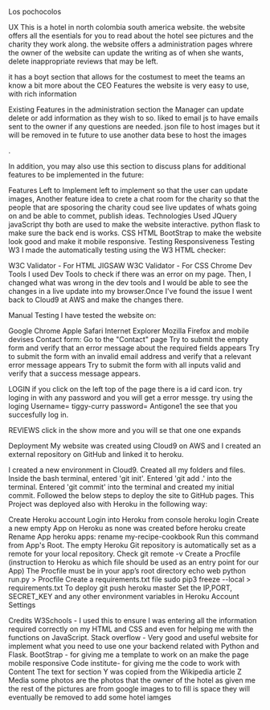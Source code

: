  
 Los pochocolos


UX
This is a hotel in north colombia south america website. the website offers all the esentials for you to read about the hotel see pictures
and the charity they work along. the website offers a administration pages whrere the owner of the website can update the writing as of when she wants,
delete inappropriate reviews that may be left.


 it has a boyt section that allows for the costumest to meet the teams an know a bit more about the CEO
Features
the website is very easy to use, with rich information

Existing Features
in the administration section the Manager can update delete or add information as they wish to so.
liked to email js to have emails sent to the owner if any questions are needed.
json file to host images but it will be removed in te future to use another data bese to host the images 

.

In addition, you may also use this section to discuss plans for additional features to be implemented in the future:

Features Left to Implement
left to implement so that the user can update images,
Another feature idea
to crete a chat room for the charity so that the people that are sposoring the charity coud see live updates of whats going on and be able to commet,
publish ideas.
Technologies Used
JQuery
javaScript
thy both are used to make the website interactive.
python
flask
to make sure the back end is works.
CSS
HTML
BootStrap
to make the website look good and make it mobile responsive.
Testing
Responsiveness Testing
W3
I made the automatically testing using the W3 HTML checker:

W3C Validator - For HTML
JIGSAW W3C Validator - For CSS
Chrome Dev Tools
I used Dev Tools to check if there was an error on my page. Then, I changed what was wrong in the dev tools and I would be able to see the changes in a live update into my browser.Once I've found the issue I went back to Cloud9 at AWS and make the changes there.

Manual Testing
I have tested the website on:

Google Chrome
Apple Safari
Internet Explorer
Mozilla Firefox
and mobile devises 
Contact form:
Go to the "Contact" page
Try to submit the empty form and verify that an error message about the required fields appears
Try to submit the form with an invalid email address and verify that a relevant error message appears
Try to submit the form with all inputs valid and verify that a success message appears.

LOGIN
 if you click on the left top of the page there is a id card icon.
 try loging in with any password and you will get a error messge.
 try using the loging Username= tiggy-curry password= Antigone1 the see that you succesfully log in.
 
REVIEWS
click in the show more and you will se that one one expands



Deployment
My website was created using Cloud9 on AWS and I created an external repository on GitHub and linked it to heroku.

I created a new environment in Cloud9.
Created all my folders and files.
Inside the bash terminal, entered 'git init'.
Entered 'git add .' into the terminal.
Entered 'git commit' into the terminal and created my initial commit.
Followed the below steps to deploy the site to GitHub pages.
This Project was deployed also with Heroku in the following way:

Create Heroku account
Login into Heroku from console heroku login
Create a new empty App on Heroku as none was created before heroku create
Rename App heroku apps: rename my-recipe-cookbook Run this command from App's Root. The empty Heroku Git repository is automatically set as a remote for your local repository. Check git remote -v
Create a Procfile (instruction to Heroku as which file should be used as an entry point for our App) The Procfile must be in your app’s root directory echo web python run.py > Procfile
Create a requirements.txt file sudo pip3 freeze --local > requirements.txt
To deploy git push heroku master
Set the IP,PORT, SECRET_KEY and any other environment variables in Heroku Account Settings



Credits
W3Schools - I used this to ensure I was entering all the information required correctly on my HTML and CSS and even for helping me with the functions on JavaScript.
Stack overflow - Very good and useful website for implement what you need to use one your backend related with Python and Flask.
BootStrap - for giving me a template to work on an make the page mobile responsive
Code institute- for giving me the code to work with 
Content
The text for section Y was copied from the Wikipedia article Z
Media
some photos are the photos that the owner of the hotel as given me the rest of the pictures are from google images to to fill is space they will eventually be removed to add some hotel iamges 